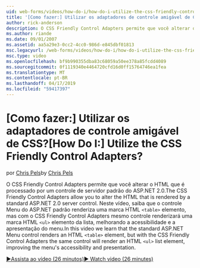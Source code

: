 ```yaml
---
uid: web-forms/videos/how-do-i/how-do-i-utilize-the-css-friendly-control-adapters
title: '[Como fazer:] Utilizar os adaptadores de controle amigável de CSS? | Microsoft Docs'
author: rick-anderson
description: O CSS Friendly Control Adapters permite que você alterar o HTML que é processado por um controle de servidor padrão do ASP.NET 2.0. Neste vídeo, saiba que o stan...
ms.author: riande
ms.date: 09/01/2007
ms.assetid: aa5a29e3-0cc2-4cc0-986d-e845dbf01813
msc.legacyurl: /web-forms/videos/how-do-i/how-do-i-utilize-the-css-friendly-control-adapters
msc.type: video
ms.openlocfilehash: bf9b990355dba83c68059a50ee378a85fcdd4089
ms.sourcegitcommit: 0f1119340e4464720cfd16d0ff15764746ea1fea
ms.translationtype: MT
ms.contentlocale: pt-BR
ms.lasthandoff: 04/17/2019
ms.locfileid: "59417397"
---
```

# <a name="how-do-i-utilize-the-css-friendly-control-adapters"></a><span data-ttu-id="3af5a-105">[Como fazer:] Utilizar os adaptadores de controle amigável de CSS?</span><span class="sxs-lookup"><span data-stu-id="3af5a-105">[How Do I:] Utilize the CSS Friendly Control Adapters?</span></span>

<span data-ttu-id="3af5a-106">por [Chris Pels](https://twitter.com/chrispels)</span><span class="sxs-lookup"><span data-stu-id="3af5a-106">by [Chris Pels](https://twitter.com/chrispels)</span></span>

<span data-ttu-id="3af5a-107">O CSS Friendly Control Adapters permite que você alterar o HTML que é processado por um controle de servidor padrão do ASP.NET 2.0.</span><span class="sxs-lookup"><span data-stu-id="3af5a-107">The CSS Friendly Control Adapters allow you to alter the HTML that is rendered by a standard ASP.NET 2.0 server control.</span></span> <span data-ttu-id="3af5a-108">Neste vídeo, saiba que o controle Menu do ASP.NET padrão renderiza uma marca HTML `<table>` elemento, mas com o CSS Friendly Control Adapters mesmo controle renderizará uma marca HTML `<ul>` elemento da lista, melhorando a acessibilidade e a apresentação do menu.</span><span class="sxs-lookup"><span data-stu-id="3af5a-108">In this video we learn that the standard ASP.NET Menu control renders an HTML `<table>` element, but with the CSS Friendly Control Adapters the same control will render an HTML `<ul>` list element, improving the menu's accessibility and presentation.</span></span> 

[<span data-ttu-id="3af5a-109">&#9654;Assista ao vídeo (26 minutos)</span><span class="sxs-lookup"><span data-stu-id="3af5a-109">&#9654; Watch video (26 minutes)</span></span>](https://channel9.msdn.com/Blogs/ASP-NET-Site-Videos/how-do-i-utilize-the-css-friendly-control-adapters)
